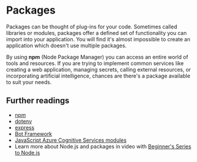 # Packages

Packages can be thought of plug-ins for your code. Sometimes called libraries or modules, packages offer a defined set of functionality you can import into your application. You will find it's almost impossible to create an application which doesn't use multiple packages.

By using **npm** (Node Package Manager) you can access an entire world of tools and resources. If you are trying to implement common services like creating a web application, managing secrets, calling external resources, or incorporating artificial intelligence, chances are there's a package available to suit your needs.

## Further readings

- [npm](https://www.npmjs.com/)
- [dotenv](https://www.npmjs.com/package/dotenv)
- [express](http://expressjs.com/)
- [Bot Framework](https://docs.microsoft.com/en-us/azure/bot-service/bot-service-overview-introduction?view=azure-bot-service-4.0)
- [JavaScript Azure Cognitive Services modules](https://docs.microsoft.com/en-us/javascript/api/overview/azure/cognitive-services?view=azure-node-latest)
- Learn more about Node.js and packages in video with [Beginner's Series to Node.js](https://aka.ms/NodeBeginnerSeries)
